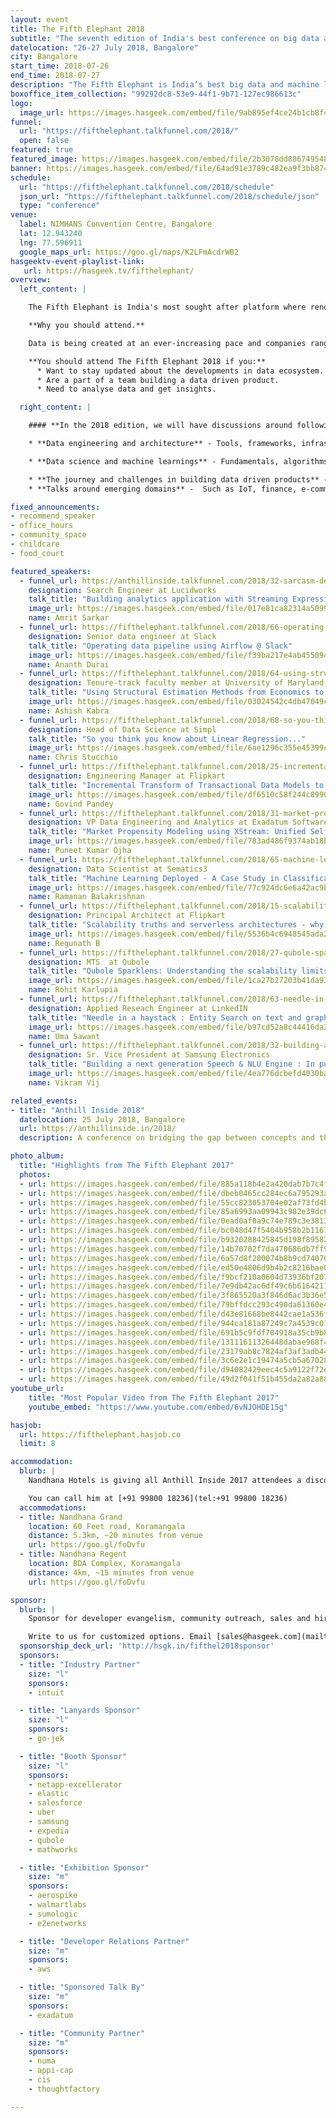 ```yaml
---
layout: event
title: The Fifth Elephant 2018
subtitle: "The seventh edition of India's best conference on big data and machine learning"
datelocation: "26-27 July 2018, Bangalore"
city: Bangalore
start_time: 2018-07-26
end_time: 2018-07-27
description: "The Fifth Elephant is India’s best big data and machine learning conference. It is a conference for practitioners by practitioners."
boxoffice_item_collection: "99292dc8-53e9-44f1-9b71-127ec986613c"
logo:
  image_url: https://images.hasgeek.com/embed/file/9ab895ef4ce24b1cb8f43f8b20619593
funnel:
  url: "https://fifthelephant.talkfunnel.com/2018/"
  open: false
featured: true
featured_image: https://images.hasgeek.com/embed/file/2b3078dd886749548b41bf143f5dde75
banner: https://images.hasgeek.com/embed/file/64ad91e3789c482ea9f3bb87456545dd
schedule:
  url: "https://fifthelephant.talkfunnel.com/2018/schedule"
  json_url: "https://fifthelephant.talkfunnel.com/2018/schedule/json"
  type: "conference"
venue:
  label: NIMHANS Convention Centre, Bangalore
  lat: 12.943240
  lng: 77.596911
  google_maps_url: https://goo.gl/maps/K2LFmAcdrWB2
hasgeektv-event-playlist-link:
   url: https://hasgeek.tv/fifthelephant/
overview:
  left_content: |

    The Fifth Elephant is India's most sought after platform where renowned practitioners share their experiences in building data driven products, the practices adopted, the challenges faced, and speak about other recent advancements in the data science domain with fellow data scientists, data engineers, analysts, and decision makers.

    **Why you should attend.**

    Data is being created at an ever-increasing pace and companies ranging from startups to large corporations, are taking advantage of this. Come to The Fifth Elephant 2018 and learn from fellow practitioners about the challenges they faced in their data journey! Join discussions on the topics of your interest and interact with experts.

    **You should attend The Fifth Elephant 2018 if you:**
      * Want to stay updated about the developments in data ecosystem.
      * Are a part of a team building a data driven product.
      * Need to analyse data and get insights.

  right_content: |

    #### **In the 2018 edition, we will have discussions around following broad areas:**

    * **Data engineering and architecture** - Tools, frameworks, infrastructure, architecture, case studies and scaling.

    * **Data science and machine learnings** - Fundamentals, algorithms, streaming, tools, domain specific and data specific examples, case studies.

    * **The journey and challenges in building data driven products** -  Design, data insights, visualisation, culture, security, governance and case studies.
    * **Talks around emerging domains** -  Such as IoT, finance, e-commerce, payments or data in government.

fixed_announcements:
- recommend_speaker
- office_hours
- community_space
- childcare
- food_court

featured_speakers:
  - funnel_url: https://anthillinside.talkfunnel.com/2018/32-sarcasm-detection-achilles-heel-of-sentiment-analy
    designation: Search Engineer at Lucidworks
    talk_title: "Building analytics application with Streaming Expressions in Apache Solr"
    image_url: https://images.hasgeek.com/embed/file/017e81ca82314a509919b1b01e42e3b0?size=200x200
    name: Amrit Sarkar
  - funnel_url: https://fifthelephant.talkfunnel.com/2018/66-operating-data-pipeline-using-airflow-slack
    designation: Senior data engineer at Slack
    talk_title: "Operating data pipeline using Airflow @ Slack"
    image_url: https://images.hasgeek.com/embed/file/f39ba217e4ab45509413e39dfa013db6?size=200x200
    name: Ananth Durai
  - funnel_url: https://fifthelephant.talkfunnel.com/2018/64-using-structural-estimation-methods-from-economics
    designation: Tenure-track faculty member at University of Maryland, College Park
    talk_title: "Using Structural Estimation Methods from Economics to Model User Behavior in Bike-Sharing Systems"
    image_url: https://images.hasgeek.com/embed/file/03024542c4db47049cc901e92350baac?size=200x200
    name: Ashish Kabra
  - funnel_url: https://fifthelephant.talkfunnel.com/2018/68-so-you-think-you-know-about-linear-regression
    designation: Head of Data Science at Simpl
    talk_title: "So you think you know about Linear Regression..."
    image_url: https://images.hasgeek.com/embed/file/6ae1296c355e45399c586efc76bedc64?size=200x200
    name: Chris Stucchio
  - funnel_url: https://fifthelephant.talkfunnel.com/2018/25-incremental-transform-of-transactional-data-models
    designation: Engineering Manager at Flipkart
    talk_title: "Incremental Transform of Transactional Data Models to Analytical Data Models in Near Real Time"
    image_url: https://images.hasgeek.com/embed/file/df6510c58f244c899022231fa6c31c4f?size=200x200
    name: Govind Pandey
  - funnel_url: https://fifthelephant.talkfunnel.com/2018/31-market-propensity-modeling-using-xstream-unified-s
    designation: VP Data Engineering and Analytics at Exadatum Software Services
    talk_title: "Market Propensity Modeling using XStream: Unified Self-Service Analytics ETL and ML Platform"
    image_url: https://images.hasgeek.com/embed/file/783ad486f9374ab18b859fc3e15a8035?size=200x200
    name: Puneet Kumar Ojha
  - funnel_url: https://fifthelephant.talkfunnel.com/2018/65-machine-learning-deployed-a-case-study-in-classifi
    designation: Data Scientist at Sematics3
    talk_title: "Machine Learning Deployed - A Case Study in Classification"
    image_url: https://images.hasgeek.com/embed/file/77c924dc6e6a42ac9b4eb98100985fd9?size=200x200
    name: Ramanan Balakrishnan
  - funnel_url: https://fifthelephant.talkfunnel.com/2018/15-scalability-truths-and-serverless-architectures-wh
    designation: Principal Architect at Flipkart
    talk_title: "Scalability truths and serverless architectures - why it is harder with stateful, data-driven systems"
    image_url: https://images.hasgeek.com/embed/file/5536b4c6948545ada25ddb7acaba4a13?size=200x200
    name: Regunath B
  - funnel_url: https://fifthelephant.talkfunnel.com/2018/27-qubole-sparklens-understanding-the-scalability-lim
    designation: MTS  at Qubole
    talk_title: "Qubole Sparklens: Understanding the scalability limits of spark applications"
    image_url: https://images.hasgeek.com/embed/file/1ca27b27203b41da93a9c468c2211f26?size=200x200
    name: Rohit Karlupia
  - funnel_url: https://fifthelephant.talkfunnel.com/2018/63-needle-in-a-haystack-entity-search-on-text-and-gra
    designation: Applied Reseach Engineer at LinkedIN
    talk_title: "Needle in a haystack : Entity Search on text and graph"
    image_url: https://images.hasgeek.com/embed/file/b97cd52a8c44416da26d255b79a4066f
    name: Uma Sawant
  - funnel_url: https://fifthelephant.talkfunnel.com/2018/32-building-a-next-generation-speech-nlu-engine-in-pu
    designation: Sr. Vice President at Samsung Electronics
    talk_title: "Building a next generation Speech & NLU Engine : In pursuit of a Multi-modal experience for Bixby"
    image_url: https://images.hasgeek.com/embed/file/4ea776dcbefd4030ba2365f55aca2943?size=200x200
    name: Vikram Vij

related_events:
- title: "Anthill Inside 2018"
  datelocation: 25 July 2018, Bangalore
  url: https://anthillinside.in/2018/
  description: A conference on bridging the gap between concepts and the latest research in machine learning, deep learning, and artificial intelligence, with realities on the ground.

photo_album:
  title: "Highlights from The Fifth Elephant 2017"
  photos:
  - url: https://images.hasgeek.com/embed/file/885a118b4e2a420dab7b7c4f2a918d23?size=640x480
  - url: https://images.hasgeek.com/embed/file/dbeb0465cc284ec6a795293a74953538?size=640x480
  - url: https://images.hasgeek.com/embed/file/55cc823053704e02af73fd4b72cf3790?size=640x480
  - url: https://images.hasgeek.com/embed/file/85a6993aa09943c982e39dc6ebcc2502?size=640x480
  - url: https://images.hasgeek.com/embed/file/0ead0af0a9c74e789c3e38136ef7c1d8?size=640x480
  - url: https://images.hasgeek.com/embed/file/bc048d47f5404b958b2b1167ddf0ffc4?size=640x480
  - url: https://images.hasgeek.com/embed/file/b9320288425845d198f89582a02b3d9e?size=640x480
  - url: https://images.hasgeek.com/embed/file/14b70702f7da470686db7ff9afc7309c?size=640x480
  - url: https://images.hasgeek.com/embed/file/6a57d8f200074b8b9cd740704d98779f?size=640x480
  - url: https://images.hasgeek.com/embed/file/ed50e4806d9b4b2c8216bae08486d782?size=640x480
  - url: https://images.hasgeek.com/embed/file/f9bcf210a0604d73936bf207ee22e178?size=640x480
  - url: https://images.hasgeek.com/embed/file/7e9db42ac6df49c6b61642118426a099?size=640x480
  - url: https://images.hasgeek.com/embed/file/3f865520a3f846d6ac3b36e57d778e9c?size=640x480
  - url: https://images.hasgeek.com/embed/file/79bffdcc293c490da61360e4aed8507c?size=640x480
  - url: https://images.hasgeek.com/embed/file/d43e81668be8442cae1a536f738eaa52?size=640x480
  - url: https://images.hasgeek.com/embed/file/944ca181a87249c7a4539c01c48a74a4?size=640x480
  - url: https://images.hasgeek.com/embed/file/691b5c9fdf704918a35cb9b8b0995b6c?size=640x480
  - url: https://images.hasgeek.com/embed/file/13111611326448dabae968f4098b62ea?size=640x480
  - url: https://images.hasgeek.com/embed/file/23179ab8c7824af3af3adb449532473e?size=640x480
  - url: https://images.hasgeek.com/embed/file/3c6e2e1c19474a5cb5a67028607ff2b3?size=640x480
  - url: https://images.hasgeek.com/embed/file/d94082429eec4c5a9122f72e8f3988bf?size=640x480
  - url: https://images.hasgeek.com/embed/file/49d2f041f51b455da2a82a8862efbb5c?size=640x480
youtube_url:
    title: "Most Popular Video from The Fifth Elephant 2017"
    youtube_embed: "https://www.youtube.com/embed/6vNJOHDE15g"

hasjob:
  url: https://fifthelephant.hasjob.co
  limit: 8

accommodation:
  blurb: |
    Nandhana Hotels is giving all Anthill Inside 2017 attendees a discount on these hotels. Get in touch with Natrajan for bookings. Note that you have to call have to mention that you are a HasGeek customer to avail the special discount.

    You can call him at [+91 99800 18236](tel:+91 99800 18236)
  accommodations:
  - title: Nandhana Grand
    location: 60 Feet road, Koramangala
    distance: 5.3km, ~20 minutes from venue
    url: https://goo.gl/foDvfu
  - title: Nandhana Regent
    location: BDA Complex, Koramangala
    distance: 4km, ~15 minutes from venue
    url: https://goo.gl/foDvfu

sponsor:
  blurb: |
    Sponsor for developer evangelism, community outreach, sales and hiring.

    Write to us for customized options. Email [sales@hasgeek.com](mailto:sales@hasgeek.com)
  sponsorship_deck_url: 'http://hsgk.in/fifthel2018sponsor'
  sponsors:
  - title: "Industry Partner"
    size: "l"
    sponsors:
    - intuit

  - title: "Lanyards Sponsor"
    size: "l"
    sponsors:
    - go-jek

  - title: "Booth Sponsor"
    size: "l"
    sponsors:
    - netapp-excellerator
    - elastic
    - salesforce
    - uber
    - samsung
    - expedia
    - qubole
    - mathworks

  - title: "Exhibition Sponsor"
    size: "m"
    sponsors:
    - aerospike
    - walmartlabs
    - sumologic
    - e2enetworks

  - title: "Developer Relations Partner"
    size: "m"
    sponsors:
    - aws

  - title: "Sponsored Talk By"
    size: "m"
    sponsors:
    - exadatum

  - title: "Community Partner"
    size: "m"
    sponsors:
    - numa
    - appi-cap
    - cis
    - thoughtfactory

---
```

